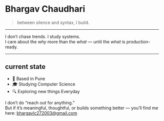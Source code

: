 # Bhargav Chaudhari

> between silence and syntax, I build.

---

I don’t chase trends. I study systems.  
I care about the *why* more than the *what* — until the *what* is production-ready.

---

## current state

- 📍 Based in Pune
- 🎓 Studying Computer Science 
- 🔍 Exploring new things Everyday


I don’t do “reach out for anything.”  
But if it’s meaningful, thoughtful, or builds something better — you’ll find me here: bhargavlc272003@gmail.com
